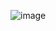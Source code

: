 ![image](https://github.com/mohitdamke/MVVM-NotesApp/assets/112572179/fb8ab55c-665c-4acc-97d0-2601a86cff19)
